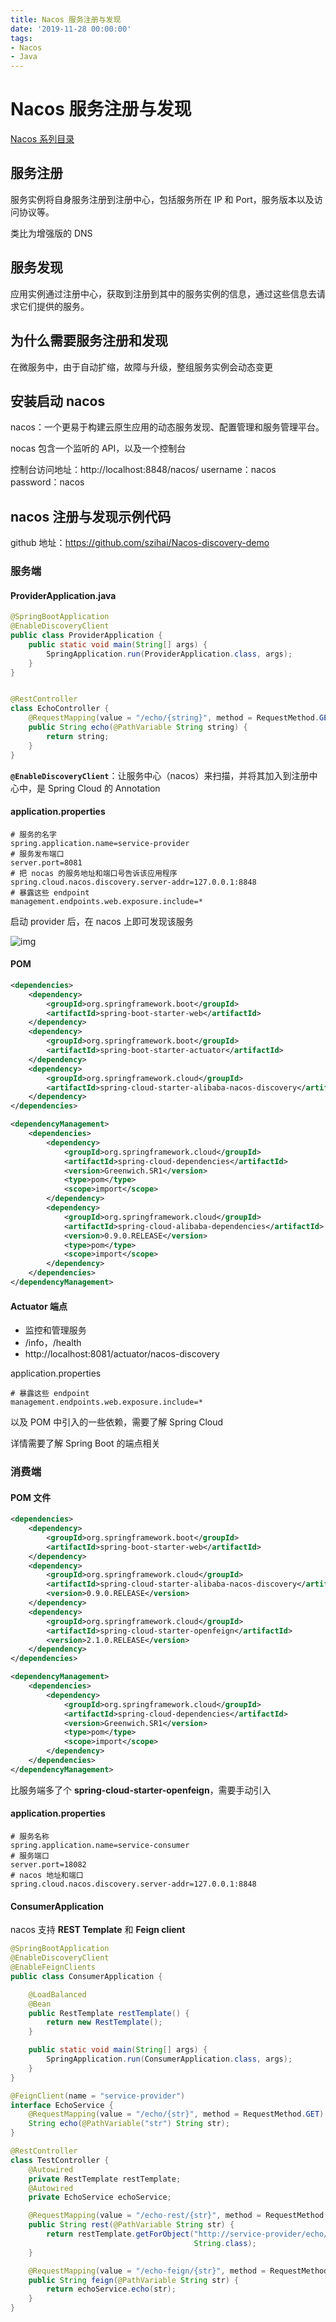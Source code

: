 ```yaml
---
title: Nacos 服务注册与发现
date: '2019-11-28 00:00:00'
tags:
- Nacos
- Java
---
```


# Nacos 服务注册与发现

[Nacos 系列目录](./nacos-alibaba-table.md)

## 服务注册

服务实例将自身服务注册到注册中心，包括服务所在 IP 和 Port，服务版本以及访问协议等。

类比为增强版的 DNS

## 服务发现

应用实例通过注册中心，获取到注册到其中的服务实例的信息，通过这些信息去请求它们提供的服务。

## 为什么需要服务注册和发现

在微服务中，由于自动扩缩，故障与升级，整组服务实例会动态变更

## 安装启动 nacos

nacos：一个更易于构建云原生应用的动态服务发现、配置管理和服务管理平台。

nocas 包含一个监听的 API，以及一个控制台

控制台访问地址：http://localhost:8848/nacos/
username：nacos
password：nacos

## nacos 注册与发现示例代码

github 地址：https://github.com/szihai/Nacos-discovery-demo

### 服务端

#### ProviderApplication.java

```java
@SpringBootApplication
@EnableDiscoveryClient
public class ProviderApplication {
    public static void main(String[] args) {
        SpringApplication.run(ProviderApplication.class, args);
    }
}


@RestController
class EchoController {
    @RequestMapping(value = "/echo/{string}", method = RequestMethod.GET)
    public String echo(@PathVariable String string) {
        return string;
    }
}
```

**`@EnableDiscoveryClient`**：让服务中心（nacos）来扫描，并将其加入到注册中心中，是 Spring Cloud 的 Annotation

#### application.properties

```properties
# 服务的名字
spring.application.name=service-provider
# 服务发布端口
server.port=8081
# 把 nocas 的服务地址和端口号告诉该应用程序
spring.cloud.nacos.discovery.server-addr=127.0.0.1:8848
# 暴露这些 endpoint
management.endpoints.web.exposure.include=*
```

启动 provider 后，在 nacos 上即可发现该服务

![img](https://gitee.com/swang-harbin/pic-bed/raw/master/images/2021/20210222144612.png)

#### POM

```xml
<dependencies>
    <dependency>
        <groupId>org.springframework.boot</groupId>
        <artifactId>spring-boot-starter-web</artifactId>
    </dependency>
    <dependency>
        <groupId>org.springframework.boot</groupId>
        <artifactId>spring-boot-starter-actuator</artifactId>
    </dependency>
    <dependency>
        <groupId>org.springframework.cloud</groupId>
        <artifactId>spring-cloud-starter-alibaba-nacos-discovery</artifactId>
    </dependency>
</dependencies>

<dependencyManagement>
    <dependencies>
        <dependency>
            <groupId>org.springframework.cloud</groupId>
            <artifactId>spring-cloud-dependencies</artifactId>
            <version>Greenwich.SR1</version>
            <type>pom</type>
            <scope>import</scope>
        </dependency>
        <dependency>
            <groupId>org.springframework.cloud</groupId>
            <artifactId>spring-cloud-alibaba-dependencies</artifactId>
            <version>0.9.0.RELEASE</version>
            <type>pom</type>
            <scope>import</scope>
        </dependency>
    </dependencies>
</dependencyManagement>
```

#### Actuator 端点

- 监控和管理服务
- /info，/health
- http://localhost:8081/actuator/nacos-discovery

application.properties

```properties
# 暴露这些 endpoint
management.endpoints.web.exposure.include=*
```

以及 POM 中引入的一些依赖，需要了解 Spring Cloud

详情需要了解 Spring Boot 的端点相关

### 消费端

#### POM 文件

```xml
<dependencies>
    <dependency>
        <groupId>org.springframework.boot</groupId>
        <artifactId>spring-boot-starter-web</artifactId>
    </dependency>
    <dependency>
        <groupId>org.springframework.cloud</groupId>
        <artifactId>spring-cloud-starter-alibaba-nacos-discovery</artifactId>
        <version>0.9.0.RELEASE</version>
    </dependency>
    <dependency>
        <groupId>org.springframework.cloud</groupId>
        <artifactId>spring-cloud-starter-openfeign</artifactId>
        <version>2.1.0.RELEASE</version>
    </dependency>
</dependencies>

<dependencyManagement>
    <dependencies>
        <dependency>
            <groupId>org.springframework.cloud</groupId>
            <artifactId>spring-cloud-dependencies</artifactId>
            <version>Greenwich.SR1</version>
            <type>pom</type>
            <scope>import</scope>
        </dependency>
    </dependencies>
</dependencyManagement>
```

比服务端多了个 **spring-cloud-starter-openfeign**，需要手动引入

#### application.properties

```properties
# 服务名称
spring.application.name=service-consumer
# 服务端口
server.port=18082
# nacos 地址和端口
spring.cloud.nacos.discovery.server-addr=127.0.0.1:8848
```

#### ConsumerApplication

nacos 支持 **REST Template** 和 **Feign client**

```java
@SpringBootApplication
@EnableDiscoveryClient
@EnableFeignClients
public class ConsumerApplication {

    @LoadBalanced
    @Bean
    public RestTemplate restTemplate() {
        return new RestTemplate();
    }

    public static void main(String[] args) {
        SpringApplication.run(ConsumerApplication.class, args);
    }
}

@FeignClient(name = "service-provider")
interface EchoService {
    @RequestMapping(value = "/echo/{str}", method = RequestMethod.GET)
    String echo(@PathVariable("str") String str);
}

@RestController
class TestController {
    @Autowired
    private RestTemplate restTemplate;
    @Autowired
    private EchoService echoService;

    @RequestMapping(value = "/echo-rest/{str}", method = RequestMethod.GET)
    public String rest(@PathVariable String str) {
        return restTemplate.getForObject("http://service-provider/echo/" + str,
                                         String.class);
    }

    @RequestMapping(value = "/echo-feign/{str}", method = RequestMethod.GET)
    public String feign(@PathVariable String str) {
        return echoService.echo(str);
    }
}
```
